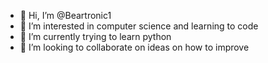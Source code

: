- 👋 Hi, I’m @Beartronic1
- 👀 I’m interested in computer science and learning to code
- 🌱 I’m currently trying to learn python
- 💞️ I’m looking to collaborate on ideas on how to improve


<!---
Beartronic1/Beartronic1 is a ✨ special ✨ repository because its `README.md` (this file) appears on your GitHub profile.
You can click the Preview link to take a look at your changes.
--->
